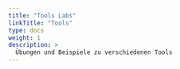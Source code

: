 ```yaml
---
title: "Tools Labs"
linkTitle: "Tools"
type: docs
weight: 1
description: >
  Übungen und Beispiele zu verschiedenen Tools
---
```

